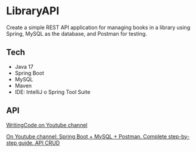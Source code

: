 # LibraryAPI
Create a simple REST API application for managing books in a library using Spring, MySQL as the database, and Postman for testing.

## Tech
- Java 17
- Spring Boot
- MySQL
- Maven
- IDE: IntelliJ o Spring Tool Suite

## API

[WritingCode on Youtube channel](https://www.youtube.com/@WritingCode-bq3gk)

[On Youtube channel: Spring Boot + MySQL + Postman. Complete step-by-step guide. API CRUD](https://youtu.be/y5uwdRaZa3E)
